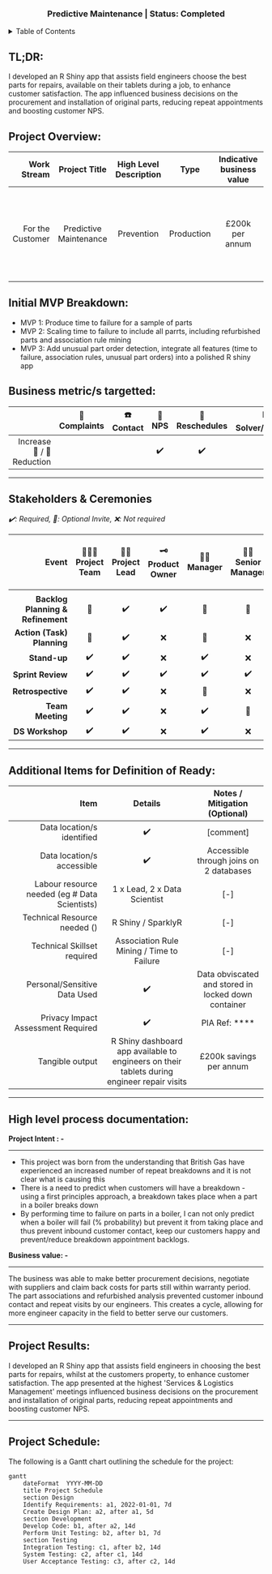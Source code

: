 <div id="top"></div>

<h3 align="center">Predictive Maintenance | Status: Completed</h3>
</div>

<!-- TABLE OF CONTENTS -->
<details>
  <summary>Table of Contents</summary>
  <ol>
    <li>
      <a href="#project-overview">Project Overview</a>
    </li>
    <li>
      <a href="#initial-mvp-breakdown">Initial MVP Breakdown</a>
    </li>
    <li>
      <a href="#business-metric/s-targetted">Business metric/s targeted</a>
    </li>
    <li>
      <a href="#stakeholders-&-ceremonies">Stakeholders & Ceremonies</a>
    </li>
    <li>
      <a href="#additional-items-for-definition-of-ready">Additional Items for Definition of Ready</a>
    </li>
    <li>
      <a href="#high-level-process-documentation">High level process documentation</a>
    </li>
    <li>
      <a href="#Project Results">Project Results</a>
    </li>
    <li>
      <a href="#Project-Schedule">Project-Schedule</a>
    </li>
  </ol>
</details>


## TL;DR:

I developed an R Shiny app that assists field engineers choose the best parts for repairs, available on their tablets during a job, to enhance customer satisfaction. The app influenced business decisions on the procurement and installation of original parts, reducing repeat appointments and boosting customer NPS.

## Project Overview:
| Work Stream | Project Title | High Level Description | Type | Indicative business value | Initial timescale | Long Term Goal | Date Raised |
| -----------: | :-----------: | :-----------: | :-----------: | :-----------: | :-----------: | :-----------: | :-----------: |
| For the Customer | Predictive Maintenance | Prevention  | Production | £200k per annum | 5 months | Assistance to field engineers replacing and ordering parts for CHB boilers| '21 |

## Initial MVP Breakdown:
- MVP 1: Produce time to failure for a sample of parts
- MVP 2: Scaling time to failure to include all parrts, including refurbished parts and association rule mining
- MVP 3: Add unusual part order detection, integrate all features (time to failure, association rules, unusual part orders) into a polished R shiny app 


## Business metric/s targetted:
|  | 🤬 Complaints | ☎️ Contact | 🚦 NPS | 📆 Reschedules | 📊 Solver/RFT/FTF | ⏳ Efficiency/FTE | 💻 OAM |
| -----------: | :-----------: | :-----------: | :-----------: | :-----------: | :-----------: | :-----------: | :-----------: |
| Increase 🔼 / 🔽 Reduction |  |  | ✔️ | ✔️ |  | ✔️ |  |

_________________________

## Stakeholders & Ceremonies

*✔️: Required, 💬: Optional Invite, ❌: Not required*

| Event | 👨‍👩‍👦 Project Team | 👨‍🏫 Project Lead | 🗝️ Product Owner | 👨‍💻 Manager | 👩‍💼 Senior Manager | 🕵️‍♀️ Subject Matter Expert (SME)|
| -----------: | :-----------: | :-----------: | :-----------: | :-----------: | :-----------: | :-----------: |
|  |  |
| **Backlog Planning & Refinement** | 💬 | ✔️ | ✔️ | 💬 | 💬 | ❌ |
| **Action (Task) Planning** | 💬 | ✔️ | ❌ | 💬 | ❌ | ❌ |
| **Stand-up** | ✔️ | ✔️ | ❌ | ✔️ | ❌ | ❌ |
| **Sprint Review** | ✔️ | ✔️ | ✔️ | ✔️ | ✔️ | ❌ |
| **Retrospective** | ✔️ | ✔️ | ❌ | 💬 | ❌ | ❌ |
| **Team Meeting** | ✔️ | ✔️ | ❌ | ✔️ | 💬 | ❌ |
| **DS Workshop** | ✔️ | ✔️ | ❌ | ✔️ | ❌ | ❌ |

_________________________

## Additional Items for Definition of Ready:
| Item | Details | Notes / Mitigation (Optional) |
| -----------: | :-----------: | :-----------: | 
| Data location/s identified | ✔️ | [comment] |
| Data location/s accessible | ✔️ | Accessible through joins on 2 databases |
| Labour resource needed (eg # Data Scientists) | 1 x Lead, 2 x Data Scientist |  [-] |
| Technical Resource needed () | R Shiny / SparklyR | [-] |
| Technical Skillset required | Association Rule Mining / Time to Failure  | [-] |
| Personal/Sensitive Data Used | ✔️ | Data obviscated and stored in locked down container  |
| Privacy Impact Assessment Required | ✔️ | PIA Ref: ****|
| Tangible output | R Shiny dashboard app available to engineers on their tablets during engineer repair visits | £200k savings per annum |


_________________________

## High level process documentation:
**Project Intent : -**  
****

- This project was born from the understanding that British Gas have experienced an increased number of repeat breakdowns and it is not clear what is causing this
- There is a need to predict when customers will have a breakdown - using a first principles approach, a breakdown takes place when a part in a boiler breaks down
- By performing time to failure on parts in a boiler, I can not only predict when a boiler will fail (% probability) but prevent it from taking place and thus prevent inbound customer contact, keep our customers happy and prevent/reduce breakdown appointment backlogs.

**Business value: -**  
****

The business was able to make better procurement decisions, negotiate with suppliers and claim back costs for parts still within warranty period. The part associations and refurbished analysis prevented customer inbound contact and repeat visits by our engineers. This creates a cycle, allowing for more engineer capacity in the field to better serve our customers.

****

## Project Results:


I developed an R Shiny app that assists field engineers in choosing the best parts for repairs, whilst at the customers property, to enhance customer satisfaction. The app presented at the highest 'Services & Logistics Management' meetings influenced business decisions on the procurement and installation of original parts, reducing repeat appointments and boosting customer NPS.


****

## Project Schedule:

The following is a Gantt chart outlining the schedule for the project:

```mermaid
gantt
    dateFormat  YYYY-MM-DD
    title Project Schedule
    section Design
    Identify Requirements: a1, 2022-01-01, 7d
    Create Design Plan: a2, after a1, 5d
    section Development
    Develop Code: b1, after a2, 14d
    Perform Unit Testing: b2, after b1, 7d
    section Testing
    Integration Testing: c1, after b2, 14d
    System Testing: c2, after c1, 14d
    User Acceptance Testing: c3, after c2, 14d
```
